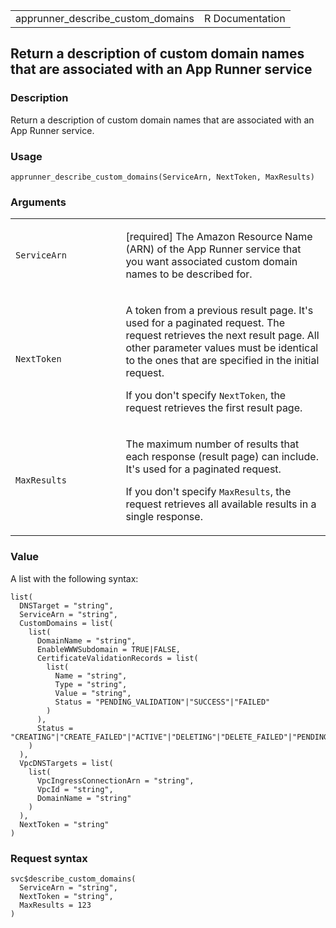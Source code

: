 <table style="width: 100%;">
<tbody>
<tr class="odd">
<td>apprunner_describe_custom_domains</td>
<td style="text-align: right;">R Documentation</td>
</tr>
</tbody>
</table>

## Return a description of custom domain names that are associated with an App Runner service

### Description

Return a description of custom domain names that are associated with an
App Runner service.

### Usage

    apprunner_describe_custom_domains(ServiceArn, NextToken, MaxResults)

### Arguments

<table>
<colgroup>
<col style="width: 35%" />
<col style="width: 65%" />
</colgroup>
<tbody>
<tr class="odd">
<td><code
id="apprunner_describe_custom_domains_:_ServiceArn">ServiceArn</code></td>
<td><p>[required] The Amazon Resource Name (ARN) of the App Runner
service that you want associated custom domain names to be described
for.</p></td>
</tr>
<tr class="even">
<td><code
id="apprunner_describe_custom_domains_:_NextToken">NextToken</code></td>
<td><p>A token from a previous result page. It's used for a paginated
request. The request retrieves the next result page. All other parameter
values must be identical to the ones that are specified in the initial
request.</p>
<p>If you don't specify <code>NextToken</code>, the request retrieves
the first result page.</p></td>
</tr>
<tr class="odd">
<td><code
id="apprunner_describe_custom_domains_:_MaxResults">MaxResults</code></td>
<td><p>The maximum number of results that each response (result page)
can include. It's used for a paginated request.</p>
<p>If you don't specify <code>MaxResults</code>, the request retrieves
all available results in a single response.</p></td>
</tr>
</tbody>
</table>

### Value

A list with the following syntax:

    list(
      DNSTarget = "string",
      ServiceArn = "string",
      CustomDomains = list(
        list(
          DomainName = "string",
          EnableWWWSubdomain = TRUE|FALSE,
          CertificateValidationRecords = list(
            list(
              Name = "string",
              Type = "string",
              Value = "string",
              Status = "PENDING_VALIDATION"|"SUCCESS"|"FAILED"
            )
          ),
          Status = "CREATING"|"CREATE_FAILED"|"ACTIVE"|"DELETING"|"DELETE_FAILED"|"PENDING_CERTIFICATE_DNS_VALIDATION"|"BINDING_CERTIFICATE"
        )
      ),
      VpcDNSTargets = list(
        list(
          VpcIngressConnectionArn = "string",
          VpcId = "string",
          DomainName = "string"
        )
      ),
      NextToken = "string"
    )

### Request syntax

    svc$describe_custom_domains(
      ServiceArn = "string",
      NextToken = "string",
      MaxResults = 123
    )
